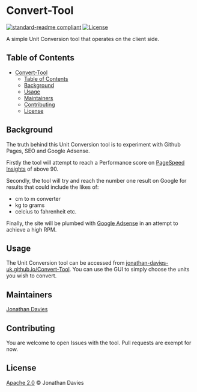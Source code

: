 # Convert-Tool
[![standard-readme compliant](https://img.shields.io/badge/readme%20style-standard-brightgreen.svg?style=flat-square)](https://github.com/RichardLitt/standard-readme)
[![License](https://img.shields.io/badge/License-Apache_2.0-blue.svg)](https://opensource.org/licenses/Apache-2.0)

A simple Unit Conversion tool that operates on the client side.

## Table of Contents
- [Convert-Tool](#convert-tool)
  - [Table of Contents](#table-of-contents)
  - [Background](#background)
  - [Usage](#usage)
  - [Maintainers](#maintainers)
  - [Contributing](#contributing)
  - [License](#license)

## Background
The truth behind this Unit Conversion tool is to experiment with Github Pages, SEO and Google Adsense. 

Firstly the tool will attempt to reach a Performance score on [PageSpeed Insights](https://pagespeed.web.dev/) of above 90.

Secondly, the tool will try and reach the number one result on Google for results that could include the likes of:
- cm to m converter
- kg to grams
- celcius to fahrenheit etc. 

Finally, the site will be plumbed with [Google Adsense](https://adsense.google.com/) in an attempt to achieve a high RPM.

## Usage
The Unit Conversion tool can be accessed from [jonathan-davies-uk.github.io/Convert-Tool](https://jonathan-davies-uk.github.io/Convert-Tool). You can use the GUI to simply choose the units you wish to convert.

## Maintainers
[Jonathan Davies](https://github.com/jonathan-davies-uk)

## Contributing
You are welcome to open Issues with the tool. 
Pull requests are exempt for now.

## License
[Apache 2.0](LICENSE) © Jonathan Davies